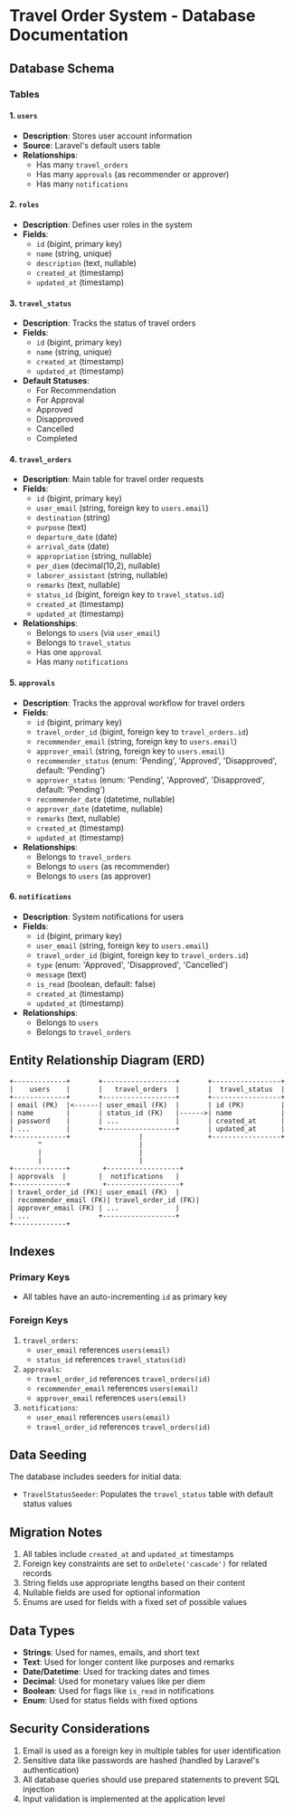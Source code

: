 # Travel Order System - Database Documentation

## Database Schema

### Tables

#### 1. `users`
- **Description**: Stores user account information
- **Source**: Laravel's default users table
- **Relationships**:
  - Has many `travel_orders`
  - Has many `approvals` (as recommender or approver)
  - Has many `notifications`

#### 2. `roles`
- **Description**: Defines user roles in the system
- **Fields**:
  - `id` (bigint, primary key)
  - `name` (string, unique)
  - `description` (text, nullable)
  - `created_at` (timestamp)
  - `updated_at` (timestamp)

#### 3. `travel_status`
- **Description**: Tracks the status of travel orders
- **Fields**:
  - `id` (bigint, primary key)
  - `name` (string, unique)
  - `created_at` (timestamp)
  - `updated_at` (timestamp)
- **Default Statuses**:
  - For Recommendation
  - For Approval
  - Approved
  - Disapproved
  - Cancelled
  - Completed

#### 4. `travel_orders`
- **Description**: Main table for travel order requests
- **Fields**:
  - `id` (bigint, primary key)
  - `user_email` (string, foreign key to `users.email`)
  - `destination` (string)
  - `purpose` (text)
  - `departure_date` (date)
  - `arrival_date` (date)
  - `appropriation` (string, nullable)
  - `per_diem` (decimal(10,2), nullable)
  - `laborer_assistant` (string, nullable)
  - `remarks` (text, nullable)
  - `status_id` (bigint, foreign key to `travel_status.id`)
  - `created_at` (timestamp)
  - `updated_at` (timestamp)
- **Relationships**:
  - Belongs to `users` (via `user_email`)
  - Belongs to `travel_status`
  - Has one `approval`
  - Has many `notifications`

#### 5. `approvals`
- **Description**: Tracks the approval workflow for travel orders
- **Fields**:
  - `id` (bigint, primary key)
  - `travel_order_id` (bigint, foreign key to `travel_orders.id`)
  - `recommender_email` (string, foreign key to `users.email`)
  - `approver_email` (string, foreign key to `users.email`)
  - `recommender_status` (enum: 'Pending', 'Approved', 'Disapproved', default: 'Pending')
  - `approver_status` (enum: 'Pending', 'Approved', 'Disapproved', default: 'Pending')
  - `recommender_date` (datetime, nullable)
  - `approver_date` (datetime, nullable)
  - `remarks` (text, nullable)
  - `created_at` (timestamp)
  - `updated_at` (timestamp)
- **Relationships**:
  - Belongs to `travel_orders`
  - Belongs to `users` (as recommender)
  - Belongs to `users` (as approver)

#### 6. `notifications`
- **Description**: System notifications for users
- **Fields**:
  - `id` (bigint, primary key)
  - `user_email` (string, foreign key to `users.email`)
  - `travel_order_id` (bigint, foreign key to `travel_orders.id`)
  - `type` (enum: 'Approved', 'Disapproved', 'Cancelled')
  - `message` (text)
  - `is_read` (boolean, default: false)
  - `created_at` (timestamp)
  - `updated_at` (timestamp)
- **Relationships**:
  - Belongs to `users`
  - Belongs to `travel_orders`

## Entity Relationship Diagram (ERD)

```
+-------------+       +------------------+       +-----------------+
|    users    |       |   travel_orders  |       |  travel_status  |
+-------------+       +------------------+       +-----------------+
| email (PK)  |<------| user_email (FK)  |       | id (PK)         |
| name        |       | status_id (FK)   |------>| name            |
| password    |       | ...              |       | created_at      |
| ...         |       +------------------+       | updated_at      |
+-------------+                 |                +-----------------+
       ^                        |
       |                        |
       |                        |
+-------------+        +------------------+
| approvals  |        |  notifications   |
+-------------+        +------------------+
| travel_order_id (FK)| user_email (FK)  |
| recommender_email (FK)| travel_order_id (FK)|
| approver_email (FK) | ...              |
| ...                 +------------------+
+-------------+
```

## Indexes

### Primary Keys
- All tables have an auto-incrementing `id` as primary key

### Foreign Keys
1. `travel_orders`:
   - `user_email` references `users(email)`
   - `status_id` references `travel_status(id)`
2. `approvals`:
   - `travel_order_id` references `travel_orders(id)`
   - `recommender_email` references `users(email)`
   - `approver_email` references `users(email)`
3. `notifications`:
   - `user_email` references `users(email)`
   - `travel_order_id` references `travel_orders(id)`

## Data Seeding

The database includes seeders for initial data:
- `TravelStatusSeeder`: Populates the `travel_status` table with default status values

## Migration Notes

1. All tables include `created_at` and `updated_at` timestamps
2. Foreign key constraints are set to `onDelete('cascade')` for related records
3. String fields use appropriate lengths based on their content
4. Nullable fields are used for optional information
5. Enums are used for fields with a fixed set of possible values

## Data Types

- **Strings**: Used for names, emails, and short text
- **Text**: Used for longer content like purposes and remarks
- **Date/Datetime**: Used for tracking dates and times
- **Decimal**: Used for monetary values like per diem
- **Boolean**: Used for flags like `is_read` in notifications
- **Enum**: Used for status fields with fixed options

## Security Considerations

1. Email is used as a foreign key in multiple tables for user identification
2. Sensitive data like passwords are hashed (handled by Laravel's authentication)
3. All database queries should use prepared statements to prevent SQL injection
4. Input validation is implemented at the application level

